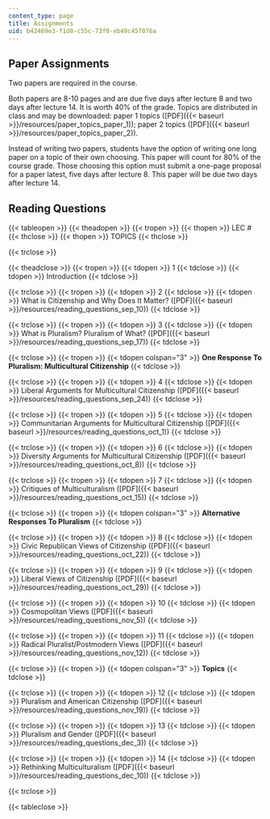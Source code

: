 ```yaml
---
content_type: page
title: Assignments
uid: b42469e3-f1d8-c55c-73f0-eb49c457076a
---
```


Paper Assignments
-----------------

Two papers are required in the course.

Both papers are 8-10 pages and are due five days after lecture 8 and two days after lecture 14. It is worth 40% of the grade. Topics are distributed in class and may be downloaded: paper 1 topics ([PDF]({{< baseurl >}}/resources/paper_topics_paper_1)); paper 2 topics ([PDF]({{< baseurl >}}/resources/paper_topics_paper_2)).

Instead of writing two papers, students have the option of writing one long paper on a topic of their own choosing. This paper will count for 80% of the course grade. Those choosing this option must submit a one-page proposal for a paper latest, five days after lecture 8. This paper will be due two days after lecture 14.

Reading Questions
-----------------

{{< tableopen >}}
{{< theadopen >}}
{{< tropen >}}
{{< thopen >}}
LEC #
{{< thclose >}}
{{< thopen >}}
TOPICS
{{< thclose >}}

{{< trclose >}}

{{< theadclose >}}
{{< tropen >}}
{{< tdopen >}}
1
{{< tdclose >}}
{{< tdopen >}}
Introduction
{{< tdclose >}}

{{< trclose >}}
{{< tropen >}}
{{< tdopen >}}
2
{{< tdclose >}}
{{< tdopen >}}
What is Citizenship and Why Does It Matter? ([PDF]({{< baseurl >}}/resources/reading_questions_sep_10))
{{< tdclose >}}

{{< trclose >}}
{{< tropen >}}
{{< tdopen >}}
3
{{< tdclose >}}
{{< tdopen >}}
What is Pluralism? Pluralism of What? ([PDF]({{< baseurl >}}/resources/reading_questions_sep_17))
{{< tdclose >}}

{{< trclose >}}
{{< tropen >}}
{{< tdopen colspan="3" >}}
**One Response To Pluralism: Multicultural Citizenship**
{{< tdclose >}}

{{< trclose >}}
{{< tropen >}}
{{< tdopen >}}
4
{{< tdclose >}}
{{< tdopen >}}
Liberal Arguments for Multicultural Citizenship ([PDF]({{< baseurl >}}/resources/reading_questions_sep_24))
{{< tdclose >}}

{{< trclose >}}
{{< tropen >}}
{{< tdopen >}}
5
{{< tdclose >}}
{{< tdopen >}}
Communitarian Arguments for Multicultural Citizenship ([PDF]({{< baseurl >}}/resources/reading_questions_oct_1))
{{< tdclose >}}

{{< trclose >}}
{{< tropen >}}
{{< tdopen >}}
6
{{< tdclose >}}
{{< tdopen >}}
Diversity Arguments for Multicultural Citizenship ([PDF]({{< baseurl >}}/resources/reading_questions_oct_8))
{{< tdclose >}}

{{< trclose >}}
{{< tropen >}}
{{< tdopen >}}
7
{{< tdclose >}}
{{< tdopen >}}
Critiques of Multiculturalism ([PDF]({{< baseurl >}}/resources/reading_questions_oct_15))
{{< tdclose >}}

{{< trclose >}}
{{< tropen >}}
{{< tdopen colspan="3" >}}
**Alternative Responses To Pluralism**
{{< tdclose >}}

{{< trclose >}}
{{< tropen >}}
{{< tdopen >}}
8
{{< tdclose >}}
{{< tdopen >}}
Civic Republican Views of Citizenship ([PDF]({{< baseurl >}}/resources/reading_questions_oct_22))
{{< tdclose >}}

{{< trclose >}}
{{< tropen >}}
{{< tdopen >}}
9
{{< tdclose >}}
{{< tdopen >}}
Liberal Views of Citizenship ([PDF]({{< baseurl >}}/resources/reading_questions_oct_29))
{{< tdclose >}}

{{< trclose >}}
{{< tropen >}}
{{< tdopen >}}
10
{{< tdclose >}}
{{< tdopen >}}
Cosmopolitan Views ([PDF]({{< baseurl >}}/resources/reading_questions_nov_5))
{{< tdclose >}}

{{< trclose >}}
{{< tropen >}}
{{< tdopen >}}
11
{{< tdclose >}}
{{< tdopen >}}
Radical Pluralist/Postmodern Views ([PDF]({{< baseurl >}}/resources/reading_questions_nov_12))
{{< tdclose >}}

{{< trclose >}}
{{< tropen >}}
{{< tdopen colspan="3" >}}
**Topics**
{{< tdclose >}}

{{< trclose >}}
{{< tropen >}}
{{< tdopen >}}
12
{{< tdclose >}}
{{< tdopen >}}
Pluralism and American Citizenship ([PDF]({{< baseurl >}}/resources/reading_questions_nov_19))
{{< tdclose >}}

{{< trclose >}}
{{< tropen >}}
{{< tdopen >}}
13
{{< tdclose >}}
{{< tdopen >}}
Pluralism and Gender ([PDF]({{< baseurl >}}/resources/reading_questions_dec_3))
{{< tdclose >}}

{{< trclose >}}
{{< tropen >}}
{{< tdopen >}}
14
{{< tdclose >}}
{{< tdopen >}}
Rethinking Multiculturalism ([PDF]({{< baseurl >}}/resources/reading_questions_dec_10))
{{< tdclose >}}

{{< trclose >}}

{{< tableclose >}}